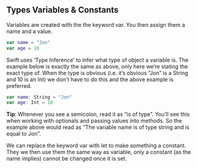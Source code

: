 ## Types Variables & Constants

Variables are created with the the keyword var. You then assign them a name and a value.

```swift
var name = "Jon"
var age = 10
```

Swift uses ‘Type Inference’ to infer what type of object a variable is. The example below is exactly the same as above, only here we’re stating the exact type of. When the type is obvious (i.e. it’s obvious “Jon” is a String and 10 is an Int) we don't have to do this and the above example is preferred.

```swift
var name: String = "Jon"
var age: Int = 10
```

**Tip**: Whenever you see a semicolon, read it as “is of type”.  You’ll see this when working with optionals and passing values into methods. So the example above would read as “The variable name is of type string and is equal to Jon”. 

We can replace the keyword var with let to make something a constant. They we then use them the same way as variable, only a constant (as the name implies) cannot be changed once it is set. 
